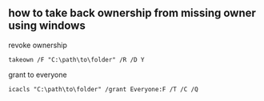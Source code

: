 ## how to take back ownership from missing owner using windows
revoke ownership

    takeown /F "C:\path\to\folder" /R /D Y

grant to everyone

    icacls "C:\path\to\folder" /grant Everyone:F /T /C /Q
